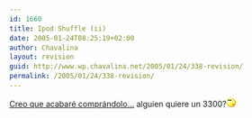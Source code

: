 ```yaml
---
id: 1660
title: Ipod Shuffle (ii)
date: 2005-01-24T08:25:19+02:00
author: Chavalina
layout: revision
guid: http://www.wp.chavalina.net/2005/01/24/338-revision/
permalink: /2005/01/24/338-revision/
---
```

<a href="http://www.engadget.com/entry/1234000177027029/" target="_blank">Creo que acabaré comprándolo…</a> alguien quiere un 3300?![emo](/imagenes/emoticonos/pensativo.gif)